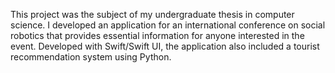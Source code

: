 This project was the subject of my undergraduate thesis in computer science. I developed an application for an international conference on social robotics that provides essential information for anyone interested in the event. Developed with Swift/Swift UI, the application also included a tourist recommendation system using Python.
